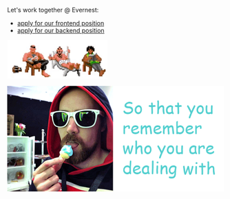 Let's work together @ Evernest: 

- [apply for our frontend position](https://web.evernest.com/karriere/005-senior-frontend-engineer)
- [apply for our backend position](https://web.evernest.com/karriere/002-backend-engineer-python)
 
![](pirates.gif)

![](dealwithit.gif)

<!--
**dazulu/dazulu** is a ✨ _special_ ✨ repository because its `README.md` (this file) appears on your GitHub profile.

Here are some ideas to get you started:

- 🔭 I’m currently working on ...
- 🌱 I’m currently learning ...
- 👯 I’m looking to collaborate on ...
- 🤔 I’m looking for help with ...
- 💬 Ask me about ...
- 📫 How to reach me: ...
- 😄 Pronouns: ...
- ⚡ Fun fact: ...
-->
